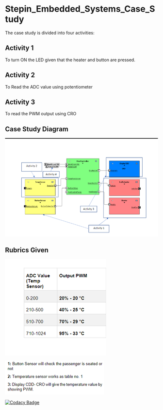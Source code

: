 # Stepin_Embedded_Systems_Case_Study
The case study is divided into four activities:
 
 ## Activity 1  
To turn ON the LED given that the heater and button are pressed.
## Activity 2
To Read the ADC value using potentiometer
## Activity 3
To read the PWM output using CRO

## Case Study Diagram
![image](https://github.com/SurajPG1112000/Stepin_Embedded_Systems_Case_Study/blob/a26cdb0fed3ba267efef412a52c44d6f2d4a1d3c/05_Images%20and%20Videos/Screenshot%20(2).png)

## Rubrics Given
![image](https://github.com/SurajPG1112000/Stepin_Embedded_Systems_Case_Study/blob/b7e66b154c47a056f56683456435bbd0482cc396/05_Images%20and%20Videos/Screenshot%20(3).png)


![image](https://github.com/SurajPG1112000/Stepin_Embedded_Systems_Case_Study/blob/4927d3c3e9b7c520c434207378a79a534277efff/05_Images%20and%20Videos/Screenshot%20(4).png)



[![Codacy Badge](https://app.codacy.com/project/badge/Grade/42c4db75e3424b3c8f4a32d6d88c1a41)](https://www.codacy.com/gh/SurajPG1112000/Stepin_Embedded_Systems_Case_Study/dashboard?utm_source=github.com&amp;utm_medium=referral&amp;utm_content=SurajPG1112000/Stepin_Embedded_Systems_Case_Study&amp;utm_campaign=Badge_Grade)
